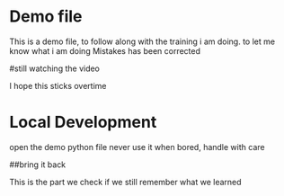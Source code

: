 # Demo file

This is a demo file, to follow along with the training i am doing.
to let me know what i am doing
Mistakes has been corrected

#still watching the video

I hope this sticks overtime
# Local Development

open the demo python file
never use it when bored, handle with care

##bring it back

This is the part we check if we still remember what we learned 
